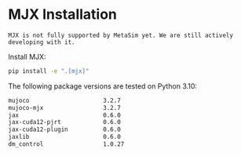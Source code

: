 # MJX Installation

```{warning}
MJX is not fully supported by MetaSim yet. We are still actively developing with it.
```

Install MJX:
```bash
pip install -e ".[mjx]"
```

The following package versions are tested on Python 3.10:
```bash
mujoco                     3.2.7
mujoco-mjx                 3.2.7
jax                        0.6.0
jax-cuda12-pjrt            0.6.0
jax-cuda12-plugin          0.6.0
jaxlib                     0.6.0
dm_control                 1.0.27
```

